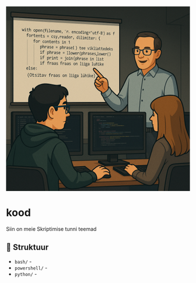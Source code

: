 ![skriptimise kaanepilt](kood.PNG)

# kood

Siin on meie Skriptimise tunni teemad


## 📁 Struktuur

- `bash/` -
- `powershell/` - 
- `python/` -


